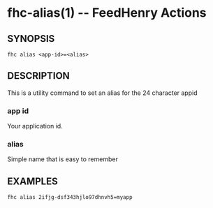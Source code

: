 fhc-alias(1) -- FeedHenry Actions
===============================
## SYNOPSIS

    fhc alias <app-id>=<alias>
        
## DESCRIPTION

This is a utility command to set an alias for the 24 character appid 

### app id

Your application id.

### alias

Simple name that is easy to remember


## EXAMPLES
    fhc alias 2ifjg-dsf343hjlo97dhnvh5=myapp



